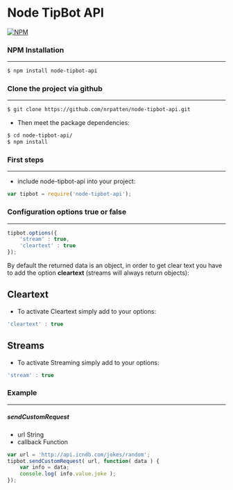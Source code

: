 Node TipBot API
=========

[![NPM](https://nodei.co/npm/node-tipbot-api.png?downloads=true&stars=true)](https://nodei.co/npm/node-tipbot-api/)

### NPM Installation
----

```sh
$ npm install node-tipbot-api
```

### Clone the project via github
---

```sh
$ git clone https://github.com/nrpatten/node-tipbot-api.git
```

* Then meet the package dependencies:

```sh
$ cd node-tipbot-api/
$ npm install
```

### First steps
----

* include node-tipbot-api into your project:

```javascript
var tipbot = require('node-tipbot-api');
```

### Configuration options true or false
----

```javascript
tipbot.options({
    'stream' : true,
    'cleartext' : true 
});
```
By default the returned data is an object, in order to get clear text you have to add the option **cleartext** (streams will always return objects):

## Cleartext

* To activate Cleartext simply add to your options:

```javascript
'cleartext' : true
```
## Streams

* To activate Streaming simply add to your options:

```javascript
'stream' : true
```
### Example
---
##### sendCustomRequest 
- url           String
- callback      Function

```javascript
var url = 'http://api.icndb.com/jokes/random';
tipbot.sendCustomRequest( url, function( data ) {
    var info = data;
    console.log( info.value.joke );
});
```
